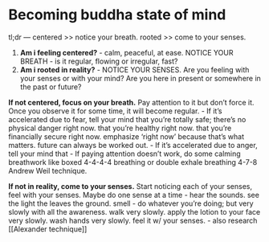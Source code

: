 # Becoming buddha state of mind
tl;dr —
centered >> notice your breath.
rooted >> come to your senses.



1. **Am i feeling centered?** - calm, peaceful, at ease. NOTICE YOUR BREATH - is it regular, flowing or irregular, fast?
2. **Am i rooted in reality?** - NOTICE YOUR SENSES. Are you feeling with your senses or with your mind? Are you here in present or somewhere in the past or future?

**If not centered, focus on your breath.** Pay attention to it but don’t force it. Once you observe it for some time, it will become regular.
		- If it’s accelerated due to fear, tell your mind that you’re totally safe; there’s no physical danger right now. that you’re healthy right now. that you’re financially secure right now. emphasize ‘right now’ because that’s what matters. future can always be worked out.
		- If it’s accelerated due to anger, tell your mind that 
		- If paying attention doesn’t work, do some calming breathwork like boxed 4-4-4-4 breathing or double exhale breathing 4-7-8 Andrew Weil technique.

**If not in reality, come to your senses.** Start noticing each of your senses, feel with your senses. Maybe do one sense at a time - hear the sounds. see the light the leaves the ground. smell
		- do whatever you’re doing; but very slowly with all the awareness. walk very slowly. apply the lotion to your face very slowly. wash hands very slowly. feel it w/ your senses.
		- also research [[Alexander technique]]
